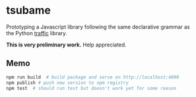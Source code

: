 # tsubame

Prototyping a Javascript library following the same declarative grammar as the Python [traffic](https://github.com/xoolive/traffic) library.

**This is very preliminary work.** Help appreciated.

## Memo

```sh
npm run build  # build package and serve on http://localhost:4000
npm publish # push new version to npm registry
npm test  # should run test but doesn't work yet for some reason
```
